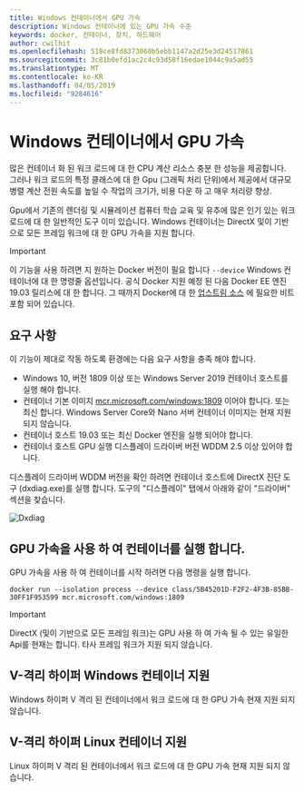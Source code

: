 ```yaml
---
title: Windows 컨테이너에서 GPU 가속
description: Windows 컨테이너에 있는 GPU 가속 수준
keywords: docker, 컨테이너, 장치, 하드웨어
author: cwilhit
ms.openlocfilehash: 518ce8fd8373060b5ebb1147a2d25e3d24517861
ms.sourcegitcommit: 3c81b0efd1ac2c4c93d58f16edae1044c9a5ad55
ms.translationtype: MT
ms.contentlocale: ko-KR
ms.lasthandoff: 04/05/2019
ms.locfileid: "9284616"
---
```

# <a name="gpu-acceleration-in-windows-containers"></a>Windows 컨테이너에서 GPU 가속

많은 컨테이너 화 된 워크 로드에 대 한 CPU 계산 리소스 충분 한 성능을 제공합니다. 그러나 워크 로드의 특정 클래스에 대 한 Gpu (그래픽 처리 단위)에서 제공에서 대규모 병렬 계산 전원 속도를 높일 수 작업의 크기가, 비용 다운 하 고 매우 처리량 향상.

Gpu에서 기존의 렌더링 및 시뮬레이션 컴퓨터 학습 교육 및 유추에 많은 인기 있는 워크 로드에 대 한 일반적인 도구 이미 있습니다. Windows 컨테이너는 DirectX 및이 기반으로 모든 프레임 워크에 대 한 GPU 가속을 지원 합니다.

> [!IMPORTANT]
> 이 기능을 사용 하려면 지 원하는 Docker 버전이 필요 합니다 `--device` Windows 컨테이너에 대 한 명령줄 옵션입니다. 공식 Docker 지원 예정 된 다음 Docker EE 엔진 19.03 릴리스에 대 한 합니다. 그 때까지 Docker에 대 한 [업스트림 소스](https://master.dockerproject.org/) 에 필요한 비트 포함 되어 있습니다.

## <a name="requirements"></a>요구 사항

이 기능이 제대로 작동 하도록 환경에는 다음 요구 사항을 충족 해야 합니다.
- Windows 10, 버전 1809 이상 또는 Windows Server 2019 컨테이너 호스트를 실행 해야 합니다.
- 컨테이너 기본 이미지 [mcr.microsoft.com/windows:1809](https://hub.docker.com/_/microsoft-windowsfamily-windows) 이어야 합니다. 또는 최신 합니다. Windows Server Core와 Nano 서버 컨테이너 이미지는 현재 지원 되지 않습니다.
- 컨테이너 호스트 19.03 또는 최신 Docker 엔진을 실행 되어야 합니다.
- 컨테이너 호스트 GPU 실행 디스플레이 드라이버 버전 WDDM 2.5 이상 있어야 합니다.

디스플레이 드라이버 WDDM 버전을 확인 하려면 컨테이너 호스트에 DirectX 진단 도구 (dxdiag.exe)를 실행 합니다. 도구의 "디스플레이" 탭에서 아래와 같이 "드라이버" 섹션을 찾습니다.

![Dxdiag](media/dxdiag.png)

## <a name="run-a-container-with-gpu-acceleration"></a>GPU 가속을 사용 하 여 컨테이너를 실행 합니다.

GPU 가속을 사용 하 여 컨테이너를 시작 하려면 다음 명령을 실행 합니다.

```shell
docker run --isolation process --device class/5B45201D-F2F2-4F3B-85BB-30FF1F953599 mcr.microsoft.com/windows:1809
```

> [!IMPORTANT]
> DirectX (및이 기반으로 모든 프레임 워크)는 GPU 사용 하 여 가속 될 수 있는 유일한 Api를 현재는 합니다. 타사 프레임 워크가 지원 되지 않습니다.

## <a name="hyper-v-isolated-windows-container-support"></a>V-격리 하이퍼 Windows 컨테이너 지원

Windows 하이퍼 V 격리 된 컨테이너에서 워크 로드에 대 한 GPU 가속 현재 지원 되지 않습니다.

## <a name="hyper-v-isolated-linux-container-support"></a>V-격리 하이퍼 Linux 컨테이너 지원

Linux 하이퍼 V 격리 된 컨테이너에서 워크 로드에 대 한 GPU 가속 현재 지원 되지 않습니다.
